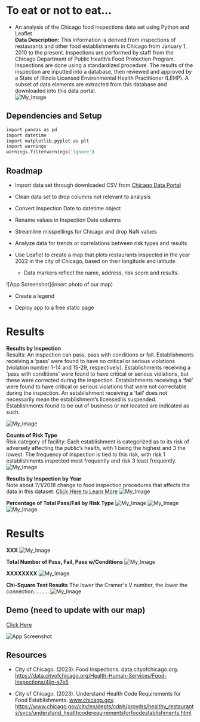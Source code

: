 
#  To eat or not to eat...

- An analysis of the Chicago food inspections data set using Python and Leaflet <br />
**Data Description:** This information is derived from inspections of restaurants and other food establishments in Chicago from January 1, 2010 to the present. Inspections are performed by staff from the Chicago Department of Public Health’s Food Protection Program. Inspections are done using a standardized procedure. The results of the inspection are inputted into a database, then reviewed and approved by a State of Illinois Licensed Environmental Health Practitioner (LEHP). A subset of data elements are extracted from this database and downloaded into this data portal. <br />
![My_Image](https://github.com/flindwall/chicago-food-inspections/blob/main/Output/Food%20Image.jpg)


## Dependencies and Setup

```bash
import pandas as pd
import datetime
import matplotlib.pyplot as plt
import warnings
warnings.filterwarnings('ignore')
```


## Roadmap

- Import data set through downloaded CSV from [Chicago Data Portal](https://data.cityofchicago.org/Health-Human-Services/Food-Inspections/4ijn-s7e5)

- Clean data set to drop columns not relevant to analysis

- Convert Inspection Date to datetime object

- Rename values in Inspection Date columns

- Streamline misspellings for Chicago and drop NaN values

- Analyze data for trends or correlations between risk types and results

- Use Leaflet to create a map that plots restaurants inspected in the year 2022 in the city of Chicago, based on their longitude and latitude
    - Data markers reflect the name, address, risk score and results.
    
![App Screenshot](insert photo of our map)

- Create a legend

- Deploy app to a free static page
# Results

**Results by Inspection** <br />
Results: An inspection can pass, pass with conditions or fail. Establishments receiving a  ‘pass’ were found to have no critical or serious violations (violation number 1-14 and 15-29, respectively). Establishments receiving a ‘pass with conditions’ were found to have critical or serious violations, but these were corrected during the inspection. Establishments receiving a ‘fail’ were found to have critical or serious violations that were not correctable during the inspection. An establishment receiving a ‘fail’ does not necessarily mean the establishment’s licensed is suspended. Establishments found to
 be out of business or not located are indicated as such. 

![My_Image](https://github.com/flindwall/chicago-food-inspections/blob/main/Output/resultsofinspection.png)

**Counts of Risk Type** <br />
Risk category of facility: Each establishment is categorized as to its risk of adversely affecting the public’s health, with 1 being the highest and 3 the lowest. The frequency of inspection is tied to this risk, with risk 1 establishments inspected most frequently and risk 3 least frequently.
![My_Image](https://github.com/flindwall/chicago-food-inspections/blob/main/Output/CountofRiskType.png)

**Results by Inspection by Year** <br />
Note about 7/1/2018 change to food inspection procedures that affects the data in this dataset: [Click Here to Learn More](http://bit.ly/2yWd2JB)
![My_Image](https://github.com/flindwall/chicago-food-inspections/blob/main/Output/ResultsByYear.png)

**Percentage of Total Pass/Fail by Risk Type**
![My_Image](https://github.com/flindwall/chicago-food-inspections/blob/main/Output/Risk1Passes.png) 
![My_Image](https://github.com/flindwall/chicago-food-inspections/blob/main/Output/Risk2Passes.png) 
![My_Image](https://github.com/flindwall/chicago-food-inspections/blob/main/Output/Risk3Passes.png)

# Results
**XXX**
![My_Image](https://github.com/flindwall/chicago-food-inspections/blob/main/Output/Screenshot_20230222_083513.png)

**Total Number of Pass, Fail, Pass w/Conditions**
![My_Image](https://github.com/flindwall/chicago-food-inspections/blob/main/Output/Screenshot_20230222_083521.png)

 **XXXXXXXX**
![My_Image](https://github.com/flindwall/chicago-food-inspections/blob/main/Output/Screenshot_20230222_083529.png)

**Chi-Square Test Results**
The lower the Cramer's V number, the lower the connection..........
![My_Image](https://github.com/flindwall/chicago-food-inspections/blob/main/Output/Screenshot_20230222_083536.png)

## Demo (need to update with our map)

[Click Here](http://127.0.0.1:5501/chicago-food-inspections/index.html) 

![App Screenshot](https://raw.githubusercontent.com/gnimeth/Earthquake_data/main/Output/Screenshot_20230212_063133.png)

## Resources
- City of Chicago. (2023). Food Inspections. data.cityofchicago.org. https://data.cityofchicago.org/Health-Human-Services/Food-Inspections/4ijn-s7e5

- City of Chicago. (2023). Understand Health Code Requirements for Food Establishments. www.chicago.gov. https://www.chicago.gov/city/en/depts/cdph/provdrs/healthy_restaurants/svcs/understand_healthcoderequirementsforfoodestablishments.html
